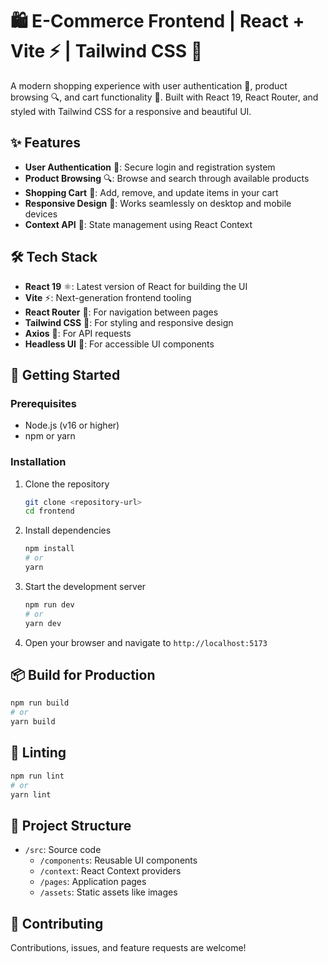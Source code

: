 # 🛍️ E-Commerce Frontend | React + Vite ⚡ | Tailwind CSS 🎨

A modern shopping experience with user authentication 🔐, product browsing 🔍, and cart functionality 🛒. Built with React 19, React Router, and styled with Tailwind CSS for a responsive and beautiful UI.

## ✨ Features

- **User Authentication** 🔐: Secure login and registration system
- **Product Browsing** 🔍: Browse and search through available products
- **Shopping Cart** 🛒: Add, remove, and update items in your cart
- **Responsive Design** 📱: Works seamlessly on desktop and mobile devices
- **Context API** 🔄: State management using React Context

## 🛠️ Tech Stack

- **React 19** ⚛️: Latest version of React for building the UI
- **Vite** ⚡: Next-generation frontend tooling
- **React Router** 🧭: For navigation between pages
- **Tailwind CSS** 🎨: For styling and responsive design
- **Axios** 📡: For API requests
- **Headless UI** 🧩: For accessible UI components

## 🚀 Getting Started

### Prerequisites

- Node.js (v16 or higher)
- npm or yarn

### Installation

1. Clone the repository
   ```bash
   git clone <repository-url>
   cd frontend
   ```

2. Install dependencies
   ```bash
   npm install
   # or
   yarn
   ```

3. Start the development server
   ```bash
   npm run dev
   # or
   yarn dev
   ```

4. Open your browser and navigate to `http://localhost:5173`

## 📦 Build for Production

```bash
npm run build
# or
yarn build
```

## 🧪 Linting

```bash
npm run lint
# or
yarn lint
```

## 📝 Project Structure

- `/src`: Source code
  - `/components`: Reusable UI components
  - `/context`: React Context providers
  - `/pages`: Application pages
  - `/assets`: Static assets like images

## 🤝 Contributing

Contributions, issues, and feature requests are welcome!
